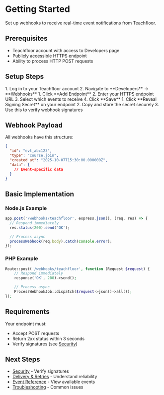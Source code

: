 # Getting Started

Set up webhooks to receive real-time event notifications from Teachfloor.

## Prerequisites

- Teachfloor account with access to Developers page
- Publicly accessible HTTPS endpoint
- Ability to process HTTP POST requests

## Setup Steps

<scalar-steps>
  <scalar-step id="step-1" title="Access Webhook Settings">
    1. Log in to your Teachfloor account
    2. Navigate to **Developers** → **Webhooks**
  </scalar-step>
  <scalar-step id="step-2" title="Add Endpoint">
    1. Click **Add Endpoint**
    2. Enter your HTTPS endpoint URL
    3. Select which events to receive
    4. Click **Save**
  </scalar-step>
  <scalar-step id="step-3" title="Get Signing Secret">
    1. Click **Reveal Signing Secret** on your endpoint
    2. Copy and store the secret securely
    3. Use this to verify webhook signatures
  </scalar-step>
</scalar-steps>

## Webhook Payload

All webhooks have this structure:

```json
{
  "id": "evt_abc123",
  "type": "course.join",
  "created_at": "2025-10-07T15:30:00.000000Z",
  "data": {
    // Event-specific data
  }
}
```

## Basic Implementation

### Node.js Example

```javascript
app.post('/webhooks/teachfloor', express.json(), (req, res) => {
  // Respond immediately
  res.status(200).send('OK');

  // Process async
  processWebhook(req.body).catch(console.error);
});
```

### PHP Example

```php
Route::post('/webhooks/teachfloor', function (Request $request) {
    // Respond immediately
    response('OK', 200)->send();

    // Process async
    ProcessWebhookJob::dispatch($request->json()->all());
});
```

## Requirements

Your endpoint must:
- Accept POST requests
- Return 2xx status within 3 seconds
- Verify signatures (see [Security](./02-security.md))

## Next Steps

- [Security](./02-security.md) - Verify signatures
- [Delivery & Retries](./03-delivery-retries.md) - Understand reliability
- [Event Reference](./04-event-reference.md) - View available events
- [Troubleshooting](./05-troubleshooting.md) - Common issues
